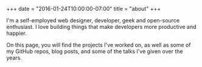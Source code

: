 +++
date = "2016-01-24T10:00:00-07:00"
title = "about"
+++

I'm a self-employed web designer, developer, geek and open-source enthusiast. I love building things
that make developers more productive and happier.

On this page, you will find the projects I've worked on,
as well as some of my GitHub repos, blog posts, and some of the talks
I've given over the years.
